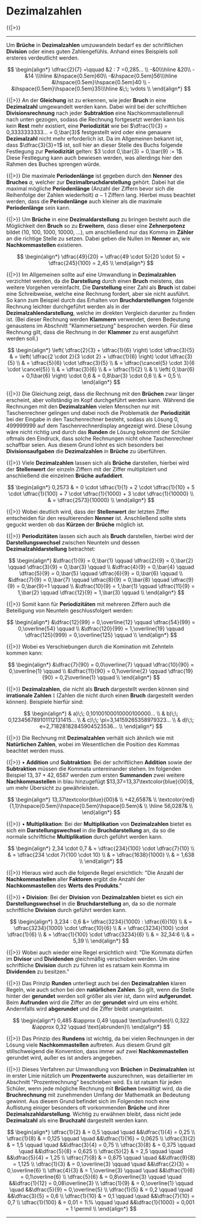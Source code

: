 <!--
version:  0.0.1
language: de
narrator: Deutsch Female

@style
main > *:not(:last-child) {
  margin-bottom: 3rem;
}

input {
    text-align: center;
}

.flex-container {
    display: flex;
    flex-wrap: wrap;
    align-items: stretch;
    gap: 20px;
}

.flex-child {
    flex: 1;
    min-width: 350px;
    margin-right: 20px;
}

@media (max-width: 400px) {
    .flex-child {
        flex: 100%;
        margin-right: 0;
    }
}
@end

formula: \carry   \textcolor{red}{\scriptsize #1}
formula: \digit   \rlap{\carry{#1}}\phantom{#2}#2
formula: \permil  \text{‰}

import: https://raw.githubusercontent.com/LiaTemplates/Tikz-Jax/main/README.md

script: https://cdn.jsdelivr.net/gh/LiaTemplates/Tikz-Jax@main/dist/index.js


tags: Erklärung, Dezimalzahlen

comment: In diesem Abschnitt wird die Dezimalzahlen ausführlich erklärt.

author: Martin Lommatzsch

-->



# Dezimalzahlen


{{|>}}
********************************


Um **Brüche** in **Dezimalzahlen** umzuwandeln bedarf es der schriftlichen **Division** oder eines guten Zahlengefühls. Anhand eines Beispiels soll ersteres verdeutlicht werden.  


$$
\begin{align*}
\dfrac{2}{7} =\qquad &2 : 7 =0,285... \\
						 -&0\\\hline
							&20\\
							-&14 \\\hline
							&\hspace{0.5em}60\\
							-&\hspace{0.5em}56\\\hline
						&\hspace{0.5em}\hspace{0.5em}40 \\
							-&\hspace{0.5em}\hspace{0.5em}35\\\hline
						&\;\; \vdots \\
\end{align*}
$$


{{|>}} An der **Gleichung** ist zu erkennen, wie jeder **Bruch** in eine **Dezimalzahl** umgewandelt werden kann. Dabei wird bei der schriftlichen **Divisionsrechnung** nach jeder **Subtraktion**  eine Nachkommastellennull nach unten gezogen, sodass die Rechnung fortgesetzt werden kann bis kein **Rest** mehr existiert, eine **Periodizität** wie bei $\dfrac{1}{3} = 0,3333333333... = 0,\bar{3}$ festgestellt wird oder eine genauere **Dezimalzahl** nicht mehr erforderlich ist. Da im Allgemeinen bekannt ist, dass $\dfrac{3}{3}=1$ ist, soll hier an dieser Stelle des Buchs folgende Festlegung zur **Periodizität** gelten: $3 \cdot 0,\bar{3} = 0,\bar{9} := 1$. Diese Festlegung kann auch bewiesen werden, was allerdings hier den Rahmen des Buches sprengen würde. 

{{|>}} Die maximale **Periodenlänge** ist gegeben durch den **Nenner** des **Bruches** $a$, welcher zur **Dezimalbruchdarstellung** gehört. Dabei hat die maximal mögliche **Periodenlänge** (Anzahl der Ziffern bevor sich die Reihenfolge der Zahlen wiederholt) $a-1$ Ziffern lang. Hierbei muss beachtet werden, dass die **Periodenlänge** auch kleiner als die maximale **Periodenlänge** sein kann.  

{{|>}} Um **Brüche** in eine **Dezimaldarstellung** zu bringen besteht auch die Möglichkeit den **Bruch** so zu **Erweitern**, dass dieser eine **Zehnerpotenz** bildet ($10,\; 100,\; 1000,\; 10000,\;...$), um anschließend nur das Komma im **Zähler** an die richtige Stelle zu setzen. Dabei geben die Nullen im **Nenner** an, wie **Nachkommastellen** existieren.


$$
\begin{align*}
\dfrac{49}{20} = \dfrac{49 \cdot 5}{20 \cdot 5} = \dfrac{245}{100} = 2,45 \\
\end{align*}
$$


{{|>}} Im Allgemeinen sollte auf eine Umwandlung in **Dezimalzahlen** verzichtet werden, da die **Darstellung** durch einen **Bruch** meistens, das weitere Vorgehen vereinfacht. Die **Darstellung** einer Zahl als **Bruch** ist dabei eine Schreibweise, welche eine Rechnung fordert, aber sie nicht ausführt. So kann zum Beispiel durch das Erhalten von **Bruchdarstellungen** folgende Rechnung leichter durchgeführt werden als in der **Dezimalzahlendarstellung**, welche im direkten Vergleich darunter zu finden ist. (Bei dieser Rechnung werden **Klammern** verwendet, deren Bedeutung genaustens im Abschnitt "Klammersetzung" besprochen werden. Für diese Rechnung gilt, dass die Rechnung in der **Klammer** zu erst ausgeführt werden soll.) 



$$
\begin{align*}
\left( \dfrac{2}{3} + \dfrac{1}{6} \right) \cdot \dfrac{3}{5} & =  \left( \dfrac{2 \cdot 2}{3 \cdot 2} + \dfrac{1}{6} \right)  \cdot \dfrac{3}{5}  \\
& = \dfrac{5}{6} \cdot \dfrac{3}{5}  \\
& = \dfrac{\cancel{5} \cdot 3}{6 \cdot \cancel{5}}  \\
& = \dfrac{3}{6}  \\
& = \dfrac{1}{2} \\ & \\
\left( 0,\bar{6} + 0,1\bar{6} \right) \cdot 0,6 & = 0,8\bar{3} \cdot 0,6  \\
& = 0,5 \\
\end{align*}
$$


{{|>}} Die Gleichung zeigt, dass die Rechnung mit den **Brüchen** zwar länger erscheint, aber vollständig im Kopf durchgeführt werden kann. Während die Rechnungen mit den **Dezimalzahlen** vielen Menschen nur mit Taschenrechner gelingen und dabei noch die Problematik der **Periodizität** bei der Eingabe in den Taschenrechner besteht, sodass als Lösung $0,499999999$ auf dem Taschenrechnerdisplay angezeigt wird. Diese Lösung wäre nicht richtig und durch das **Runden** de Lösung bekommt der Schüler oftmals den Eindruck, dass solche Rechnungen nicht ohne Taschenrechner schaffbar seien. Aus diesem Grund lohnt es sich besonders bei **Divisionsaufgaben** die **Dezimalzahlen** in **Brüche** zu überführen.





{{|>}} Viele **Dezimalzahlen** lassen sich als **Brüche** darstellen, hierbei wird der **Stellenwert** der einzeln Ziffern mit der Ziffer multipliziert und anschließend die einzelnen **Brüche** **aufaddiert**.



$$
\begin{align*}
0,2573 & = 0 \cdot \dfrac{1}{1} + 2 \cdot \dfrac{1}{10} + 5 \cdot \dfrac{1}{100} + 7 \cdot \dfrac{1}{1000} + 3 \cdot \dfrac{1}{10000} \\
& = \dfrac{2573}{10000} \\
\end{align*}
$$



{{|>}} Wobei deutlich wird, dass der **Stellenwert** der letzten Ziffer entscheiden für den resultierenden **Nenner** ist. Anschließend sollte stets geguckt werden ob das **Kürzen** der **Brüche** möglich ist. 




{{|>}} **Periodizitäten** lassen sich auch als **Bruch** darstellen, hierbei wird der **Darstellungswechsel** zwischen Neunteln und dessen **Dezimalzahldarstellung** betrachtet:




$$
\begin{align*}
&\dfrac{1}{9} = 0,\bar{1}  \qquad 
\dfrac{2}{9} = 0,\bar{2}  \qquad 
\dfrac{3}{9} = 0,\bar{3}  \qquad  \\
&\dfrac{4}{9} = 0,\bar{4}  \qquad 
\dfrac{5}{9} = 0,\bar{5}  \qquad 
\dfrac{6}{9} = 0,\bar{6}  \qquad  \\
&\dfrac{7}{9} = 0,\bar{7}  \qquad 
\dfrac{8}{9} = 0,\bar{8}  \qquad 
\dfrac{9}{9} = 0,\bar{9}=1  \qquad  \\
&\dfrac{10}{9} = 1,\bar{1}  \qquad 
\dfrac{11}{9} = 1,\bar{2}  \qquad 
\dfrac{12}{9} = 1,\bar{3}  \qquad \\
\end{align*}
$$



{{|>}} Somit kann für **Periodizitäten** mit mehreren Ziffern auch die Beteiligung von Neunteln geschlussfolgert werden:



$$
\begin{align*}
&\dfrac{12}{99} = 0,\overline{12}  \qquad  
\dfrac{54}{99} = 0,\overline{54}  \qquad   \\
&\dfrac{120}{99} = 1,\overline{19}  \qquad  
\dfrac{125}{999} = 0,\overline{125}  \qquad  \\
\end{align*}
$$



{{|>}} Wobei es Verschiebungen durch die Komination mit Zehnteln kommen kann:



$$
\begin{align*}
&\dfrac{7}{90} = 0,0\overline{7}  \qquad  
\dfrac{10}{90} = 0,\overline{1}  \qquad   \\
&\dfrac{11}{90} = 0,1\overline{2}  \qquad  
\dfrac{19}{90} = 0,2\overline{1}  \qquad  \\
\end{align*}
$$



{{|>}} **Dezimalzahlen**, die nicht als **Bruch** dargestellt werden können sind **irrationale Zahlen** $\mathbb{I}$ (Zahlen die nicht durch einen **Bruch** dargestellt werden können). Beispiele hierfür sind:



$$
\begin{align*}
& a)\;\; 0,10100100010000100000... \\
& b)\;\; 0,123456789101112131415... \\
& c)\;\; \pi=3,14159265358979323... \\
& d)\;\; e=2,71828182845904523536... \\
\end{align*}
$$


{{|>}} Die Rechnung mit **Dezimalzahlen** verhält sich ähnlich wie mit **Natürlichen Zahlen**, wobei im Wesentlichen die Position des Kommas beachtet werden muss.


{{|>}} • **Addition** und **Subtraktion**: Bei der schriftlichen **Addition** sowie der **Subtraktion** müssen die Kommata untereinander stehen. Im folgenden Beispiel $13,37+42,6587$ werden zum ersten **Summanden** zwei weitere **Nachkommastellen** in blau hinzugefügt $13,37=13,37\textcolor{blue}{00}$, um mehr Übersicht zu gewährleisten.



$$
\begin{align*}
13,37\textcolor{blue}{00}&   \\
+42,6587& \\ 
	\textcolor{red}{1,1}\hspace{0.5em}\hspace{0.5em}\hspace{0.5em}&  \\ \hline
56,0287& \\
\end{align*}
$$


{{|>}} • **Multiplikation**: Bei der **Multiplikation** von **Dezimalzahlen** bietet es sich ein **Darstellungswechsel** in die **Bruchdarstellung** an, da so die normale schriftliche **Multiplikation** durch geführt werden kann. 



$$
\begin{align*}
2,34 \cdot 0,7 & = \dfrac{234}{100} \cdot \dfrac{7}{10} \\ 
& = \dfrac{234 \cdot 7}{100 \cdot 10}  \\ 
& = \dfrac{1638}{1000}  \\ 
& = 1,638 \\
\end{align*}
$$


{{|>}} Hieraus wird auch die folgende Regel ersichtlich: "Die Anzahl der **Nachkommastellen** aller **Faktoren** ergibt die Anzahl der **Nachkommastellen** des **Werts des Produkts**."



{{|>}} • **Division**: Bei der **Division** von **Dezimalzahlen** bietet es sich ein **Darstellungswechsel** in die **Bruchdarstellung** an, da so die normale schriftliche **Division** durch geführt werden kann. 



$$
\begin{align*}
       3,234 : 0,6 &= \dfrac{3234}{1000} : \dfrac{6}{10}  \\ 
& = \dfrac{3234}{1000} \cdot \dfrac{10}{6}  \\ 
& =  \dfrac{3234}{100} \cdot \dfrac{1}{6}  \\ 
& = \dfrac{1}{100} \cdot \dfrac{3234}{6}  \\ 
& = 32,34:6  \\ 
& = 5,39 \\
\end{align*}
$$


{{|>}} Wobei auch wieder eine Regel ersichtlich wird: "Die Kommata dürfen im **Divisor** und **Dividenden** gleichmäßig verschoben werden. Um eine schriftliche **Division** durch zu führen ist es ratsam kein Komma im **Dividenden** zu besitzen."








{{|>}} Das Prinzip **Runden** unterliegt auch bei den **Dezimalzahlen** klaren Regeln, wie auch schon bei den **natürlichen Zahlen**. So gilt, wenn die Stelle hinter der **gerundet** werden soll größer als vier ist, dann wird **aufgerundet**. Beim **Aufrunden** wird die Ziffer an der **gerundet** wird um eins erhöht. Andernfalls wird **abgerundet** und die Ziffer bleibt unangetastet.





$$
\begin{align*}
0,485 &\approx 0,49 \qquad \text{aufrunden}\\
0,322 &\approx 0,32 \qquad \text{abrunden}\\
\end{align*}
$$



{{|>}} Das Prinzip des **Rundens** ist wichtig, da bei vielen Rechnungen in der Lösung viele **Nachkommastellen** auftreten. Aus diesem Grund gilt stillschweigend die Konvention, dass immer auf zwei **Nachkommastellen** gerundet wird, außer es ist anders angegeben.











{{|>}} Dieses Verfahren zur Umwandlung von **Brüchen** in **Dezimalzahlen** ist in erster Linie nützlich um **Prozentwerte** auszurechnen, was detaillierter im Abschnitt "Prozentrechnung" beschrieben wird. Es ist ratsam für jeden Schüler, wenn jede mögliche Rechnung mit **Brüchen** bewältigt wird, da die **Bruchrechnung** mit zunehmenden Umfang der Mathematik an Bedeutung gewinnt. Aus diesem Grund befindet sich im Folgenden noch eine Auflistung einiger besonders oft vorkommenden **Brüche** und ihrer **Dezimalszahldarstellung**. Wichtig zu erwähnen bleibt, dass nicht jede **Dezimalzahl** als eine **Bruchzahl** dargestellt werden kann.




$$
  \begin{align*}
\dfrac{1}{2} & = 0,5 \qquad \quad &&\dfrac{1}{4} = 0,25 \\
\dfrac{1}{8} & = 0,125 \qquad \quad &&\dfrac{1}{16} = 0,0625 \\
\dfrac{3}{2} & = 1,5 \qquad \quad &&\dfrac{3}{4} = 0,75 \\
\dfrac{3}{8} & = 0,375 \qquad \quad &&\dfrac{5}{8} = 0,625 \\
\dfrac{5}{2} & = 2,5 \qquad \quad &&\dfrac{5}{4} = 1,25 \\
\dfrac{7}{8} & = 0,875 \qquad \quad &&\dfrac{9}{8} = 1,125 \\
\dfrac{1}{3} & = 0,\overline{3} \qquad \quad &&\dfrac{2}{3} = 0,\overline{6} \\
\dfrac{4}{3} & = 1,\overline{3} \qquad \quad &&\dfrac{1}{6} = 0,1\overline{6} \\
\dfrac{5}{6} & = 0,8\overline{3}  \qquad \quad  &&\dfrac{1}{12} = 0,08\overline{3} \\
\dfrac{1}{9} & = 0,\overline{1} \qquad \quad &&\dfrac{5}{9} = 0,\overline{5}  \\
\dfrac{1}{5} & = 0,2 \qquad \quad &&\dfrac{3}{5} = 0,6  \\
\dfrac{1}{10} & = 0,1 \qquad \quad &&\dfrac{7}{10} = 0,7 \\
\dfrac{1}{100} & = 0,01 = 1\% \qquad \quad &&\dfrac{1}{1000} = 0,001 = 1 \permil \\
\end{align*}  
$$




********************************